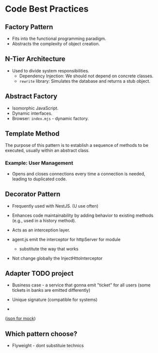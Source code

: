 # Code Best Practices

## Factory Pattern
- Fits into the functional programming paradigm.
- Abstracts the complexity of object creation.

## N-Tier Architecture
- Used to divide system responsibilities.
    - Dependency Injection: We should not depend on concrete classes.
    - `rewrite` library: Simulates the database and returns a stub object.

## Abstract Factory
- Isomorphic JavaScript.
- Dynamic interfaces.
- Browser: `index.mjs` - dynamic factory.

## Template Method
The purpose of this pattern is to establish a sequence of methods to be executed, usually within an abstract class.

### Example: User Management
- Opens and closes connections every time a connection is needed, leading to duplicated code.

## Decorator Pattern
- Frequently used with NestJS. (U use often)
- Enhances code maintainability by adding behavior to existing methods (e.g., used in a history method).
- Acts as an interception layer.

- agent.js emit the interceptor for httpServer for module
    - substitute the way that works

- Not change globally the InjectHttoInterceptor

## Adapter TODO project
- Business case - a service that gonna emit "ticket" for all users (some tickets in banks are emitted differently)

- Unique signature (compatible for systems)

- 

([json for mock](https://gist.githubusercontent.com/ErickWendel/927970b8fa7117182413be100417607d/raw/d78adae11f5bdbff086827bf45f1bc649c339766/rick-and-morty-characters.json))

## Which pattern choose?

- Flyweight - dont substituie technics